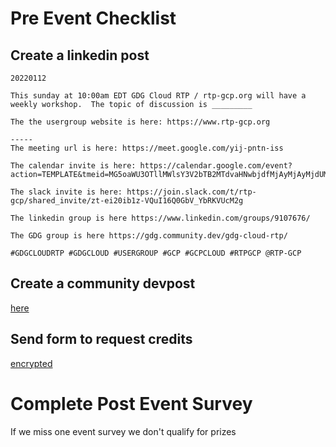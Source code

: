 # Pre Event Checklist

## Create a linkedin post

```
20220112

This sunday at 10:00am EDT GDG Cloud RTP / rtp-gcp.org will have a weekly workshop.  The topic of discussion is _________

The the usergroup website is here: https://www.rtp-gcp.org

-----
The meeting url is here: https://meet.google.com/yij-pntn-iss

The calendar invite is here: https://calendar.google.com/event?action=TEMPLATE&tmeid=MG5oaWU3OTllMWlsY3V2bTB2MTdvaHNwbjdfMjAyMjAyMjdUMTUwMDAwWiBkYXZpc2pmQG0&tmsrc=davisjf%40gmail.com&scp=ALL

The slack invite is here: https://join.slack.com/t/rtp-gcp/shared_invite/zt-ei20ib1z-VQuI16Q0GbV_YbRKVUcM2g

The linkedin group is here https://www.linkedin.com/groups/9107676/

The GDG group is here https://gdg.community.dev/gdg-cloud-rtp/

#GDGCLOUDRTP #GDGCLOUD #USERGROUP #GCP #GCPCLOUD #RTPGCP @RTP-GCP

```

## Create a community devpost

<a href="https://gdg.community.dev/gdg-cloud-rtp/">here</a>

## Send form to request credits

[encrypted](secrets/urls/README.md)

# Complete Post Event Survey

If we miss one event survey we don't qualify for prizes
